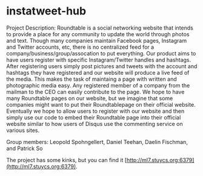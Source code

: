 instatweet-hub
==============

Project Description:
Roundtable is a social networking website that intends to provide a place for any community   to update the world through photos and text. Though many companies maintain    Facebook pages, Instagram and Twitter accounts, etc, there is no centralized   feed for a company/business/group/assocation to put everything. Our product    aims to have users register with specific Instagram/Twitter handles and hashtags. After registering users simply post pictures and tweets with the account and hashtags they have registered and our website will produce a live feed of the media. This makes the task of maintaing a page with written and photographic media easy. Any registered member of a company from the mailman to the CEO can easily contribute to the page. We hope to have many Roundtable pages on our website, but we imagine that some companies might want to put their Roundtablepage on their official website. Eventually we hope to allow users to register with our website and then simply use our code to embed their Roundtable page into their official website similar to how users of Disqus use the commenting service on various sites. 

Group members: Leopold Spohngellert, Daniel Teehan, Daelin Fischman, and Patrick So

The project has some kinks, but you can find it [http://ml7.stuycs.org:6379](http://ml7.stuycs.org:6379).
